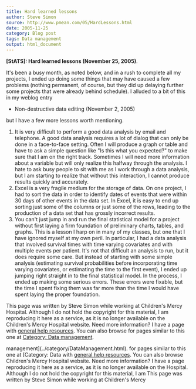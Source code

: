 ```yaml
---
title: Hard learned lessons
author: Steve Simon
source: http://www.pmean.com/05/HardLessons.html
date: 2005-11-25
category: Blog post
tags: Data management
output: html_document
---
```

**[StATS]: Hard learned lessons (November 25,
2005)**. [](../category/DataManagement.html)

It\'s been a busy month, as noted below, and in a rush to complete all
my projects, I ended up doing some things that may have caused a few
problems (nothing permanent, of course, but they did up delaying further
some projects that were already behind schedule). I alluded to a bit of
this in my weblog entry

-   Non-destructive data editing (November 2, 2005)

but I have a few more lessons worth mentioning.

1.  It is very difficult to perform a good data analysis by email and
    telephone. A good data analysis requires a lot of dialog that can
    only be done in a face-to-face setting. Often I will produce a graph
    or table and have to ask a simple question like \"Is this what you
    expected?\" to make sure that I am on the right track. Sometimes I
    will need more information about a variable but will only realize
    this halfway through the analysis. I hate to ask busy people to sit
    with me as I work through a data analysis, but I am starting to
    realize that without this interaction, I cannot produce results
    quickly and accurately.
2.  Excel is a very fragile medium for the storage of data. On one
    project, I had to sort the data in order to identify dates of events
    that were within 30 days of other events in the data set. In Excel,
    it is easy to end up sorting just some of the columns or just some
    of the rows, leading to the production of a data set that has
    grossly incorrect results.
3.  You can\'t just jump in and run the final statistical model for a
    project without first laying a firm foundation of preliminary
    charts, tables, and graphs. This is a lesson I harp on in many of my
    classes, but one that I have ignored myself at my own peril. In
    particular, I had a data analysis that involved survival times with
    time varying covariates and with multiple events per patient. It\'s
    not that difficult an analysis to run, but it does require some
    care. But instead of starting with some simple analysis (estimating
    survival probabilities before incorporating time varying covariates,
    or estimating the time to the first event), I ended up jumping right
    straight in to the final statistical model. In the process, I ended
    up making some serious errors. These errors were fixable, but the
    time I spent fixing them was far more than the time I would have
    spent laying the proper foundation.

This page was written by Steve Simon while working at Children\'s Mercy
Hospital. Although I do not hold the copyright for this material, I am
reproducing it here as a service, as it is no longer available on the
Children\'s Mercy Hospital website. Need more information? I have a page
with [general help resources](../GeneralHelp.html). You can also browse
for pages similar to this one at [Category: Data
management](../category/DataManagement.html).
<!---More--->
management](../category/DataManagement.html).
for pages similar to this one at [Category: Data
with [general help resources](../GeneralHelp.html). You can also browse
Children\'s Mercy Hospital website. Need more information? I have a page
reproducing it here as a service, as it is no longer available on the
Hospital. Although I do not hold the copyright for this material, I am
This page was written by Steve Simon while working at Children\'s Mercy

<!---Do not use
**[StATS]: Hard learned lessons (November 25,
This page was written by Steve Simon while working at Children\'s Mercy
Hospital. Although I do not hold the copyright for this material, I am
reproducing it here as a service, as it is no longer available on the
Children\'s Mercy Hospital website. Need more information? I have a page
with [general help resources](../GeneralHelp.html). You can also browse
for pages similar to this one at [Category: Data
management](../category/DataManagement.html).
--->

